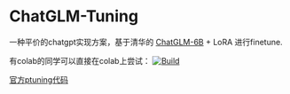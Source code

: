 # ChatGLM-Tuning

一种平价的chatgpt实现方案，基于清华的 [ChatGLM-6B](https://github.com/THUDM/ChatGLM-6B) + LoRA 进行finetune.


有colab的同学可以直接在colab上尝试： <a href="https://colab.research.google.com/drive/1yO0jZ-pBvNeZD2G79xYdSn98dTkEzOQx">
        <img alt="Build" src="https://colab.research.google.com/assets/colab-badge.svg">
    </a>


[官方ptuning代码](https://github.com/THUDM/ChatGLM-6B/blob/main/ptuning)

